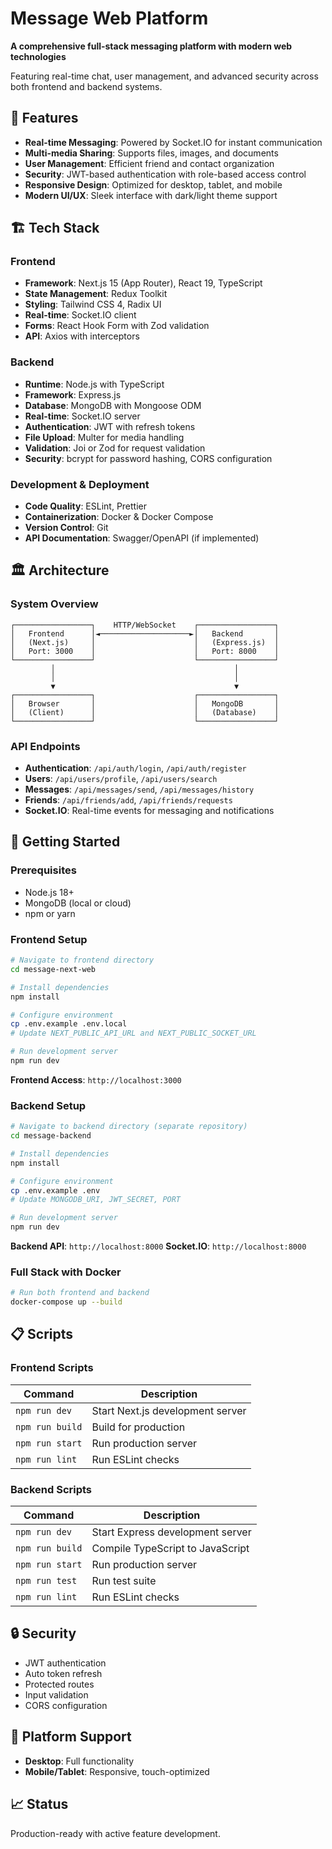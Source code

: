 # Message Web Platform

**A comprehensive full-stack messaging platform with modern web technologies**

 Featuring real-time chat, user management, and advanced security across both frontend and backend systems.

## 🎯 Features

- **Real-time Messaging**: Powered by Socket.IO for instant communication
- **Multi-media Sharing**: Supports files, images, and documents
- **User Management**: Efficient friend and contact organization
- **Security**: JWT-based authentication with role-based access control
- **Responsive Design**: Optimized for desktop, tablet, and mobile
- **Modern UI/UX**: Sleek interface with dark/light theme support

## 🏗️ Tech Stack

### Frontend
- **Framework**: Next.js 15 (App Router), React 19, TypeScript
- **State Management**: Redux Toolkit
- **Styling**: Tailwind CSS 4, Radix UI
- **Real-time**: Socket.IO client
- **Forms**: React Hook Form with Zod validation
- **API**: Axios with interceptors

### Backend
- **Runtime**: Node.js with TypeScript
- **Framework**: Express.js
- **Database**: MongoDB with Mongoose ODM
- **Real-time**: Socket.IO server
- **Authentication**: JWT with refresh tokens
- **File Upload**: Multer for media handling
- **Validation**: Joi or Zod for request validation
- **Security**: bcrypt for password hashing, CORS configuration

### Development & Deployment
- **Code Quality**: ESLint, Prettier
- **Containerization**: Docker & Docker Compose
- **Version Control**: Git
- **API Documentation**: Swagger/OpenAPI (if implemented)

## 🏛️ Architecture

### System Overview
```
┌─────────────────┐    HTTP/WebSocket    ┌─────────────────┐
│   Frontend      │◄────────────────────►│   Backend       │
│   (Next.js)     │                      │   (Express.js)  │
│   Port: 3000    │                      │   Port: 8000    │
└─────────────────┘                      └─────────────────┘
         │                                        │
         │                                        │
         ▼                                        ▼
┌─────────────────┐                      ┌─────────────────┐
│   Browser       │                      │   MongoDB       │
│   (Client)      │                      │   (Database)    │
└─────────────────┘                      └─────────────────┘
```

### API Endpoints
- **Authentication**: `/api/auth/login`, `/api/auth/register`
- **Users**: `/api/users/profile`, `/api/users/search`
- **Messages**: `/api/messages/send`, `/api/messages/history`
- **Friends**: `/api/friends/add`, `/api/friends/requests`
- **Socket.IO**: Real-time events for messaging and notifications

## 🚀 Getting Started

### Prerequisites

- Node.js 18+
- MongoDB (local or cloud)
- npm or yarn

### Frontend Setup

```bash
# Navigate to frontend directory
cd message-next-web

# Install dependencies
npm install

# Configure environment
cp .env.example .env.local
# Update NEXT_PUBLIC_API_URL and NEXT_PUBLIC_SOCKET_URL

# Run development server
npm run dev
```

**Frontend Access**: `http://localhost:3000`

### Backend Setup

```bash
# Navigate to backend directory (separate repository)
cd message-backend

# Install dependencies
npm install

# Configure environment
cp .env.example .env
# Update MONGODB_URI, JWT_SECRET, PORT

# Run development server
npm run dev
```

**Backend API**: `http://localhost:8000`
**Socket.IO**: `http://localhost:8000`

### Full Stack with Docker

```bash
# Run both frontend and backend
docker-compose up --build
```

## 📋 Scripts

### Frontend Scripts
| Command | Description |
|---------|-------------|
| `npm run dev` | Start Next.js development server |
| `npm run build` | Build for production |
| `npm run start` | Run production server |
| `npm run lint` | Run ESLint checks |

### Backend Scripts
| Command | Description |
|---------|-------------|
| `npm run dev` | Start Express development server |
| `npm run build` | Compile TypeScript to JavaScript |
| `npm run start` | Run production server |
| `npm run test` | Run test suite |
| `npm run lint` | Run ESLint checks |

## 🔒 Security

- JWT authentication
- Auto token refresh
- Protected routes
- Input validation
- CORS configuration

## 📱 Platform Support

- **Desktop**: Full functionality
- **Mobile/Tablet**: Responsive, touch-optimized

## 📈 Status

Production-ready with active feature development.
